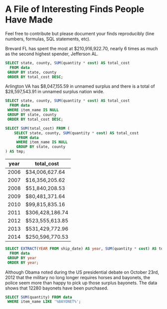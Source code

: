 A File of Interesting Finds People Have Made
=====================================================================
Feel free to contribute but please document your finds reproducibly (line numbers, formulas, SQL statements, etc).

Brevard FL has spent the most at $210,916,922.70, nearly 6 times as much as the second highest spender, Jefferson AL.
```sql
SELECT state, county, SUM(quantity * cost) AS total_cost
  FROM data
 GROUP BY state, county
 ORDER BY total_cost DESC;
```

Arlington VA has $8,047,155.59 in unnamed surplus and there is a total of $28,597,543.91 in unnamed surplus nation wide.
```sql
SELECT state, county, SUM(quantity * cost) AS total_cost
  FROM data
 WHERE item_name IS NULL
 GROUP BY state, county
 ORDER BY total_cost DESC;

SELECT SUM(total_cost) FROM (
    SELECT state, county, SUM(quantity * cost) AS total_cost
      FROM data
     WHERE item_name IS NULL
     GROUP BY state, county
) AS tmp;
```

 year |    total_cost  
----- | ---------------
 2006 |  $34,006,627.64
 2007 |  $16,356,205.62
 2008 |  $51,840,208.53
 2009 |  $80,481,371.64
 2010 |  $99,815,835.16
 2011 | $306,428,186.74
 2012 | $523,555,613.85
 2013 | $531,429,772.96
 2014 | $250,596,770.53

```sql
SELECT EXTRACT(YEAR FROM ship_date) AS year, SUM(quantity * cost) AS total_cost
  FROM data
 GROUP BY year
 ORDER BY year;
```

Although Obama noted during the US presidential debate on October 23rd, 2012 that the military no long longer requires horses and bayonets, the police seem more than happy to pick up those surplus bayonets. The data shows that 12280 bayonets have been purchased.

```sql
SELECT SUM(quantity) FROM data
 WHERE item_name LIKE '%BAYONET%';
```
